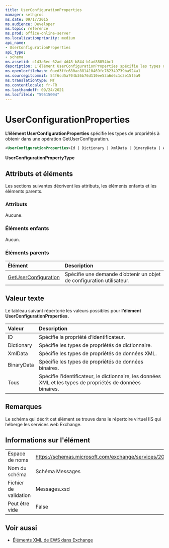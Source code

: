 ```yaml
---
title: UserConfigurationProperties
manager: sethgros
ms.date: 09/17/2015
ms.audience: Developer
ms.topic: reference
ms.prod: office-online-server
ms.localizationpriority: medium
api_name:
- UserConfigurationProperties
api_type:
- schema
ms.assetid: c143a6ec-62ad-4d48-b844-b1ad88054bc1
description: L’élément UserConfigurationProperties spécifie les types de propriétés à obtenir dans une opération GetUserConfiguration.
ms.openlocfilehash: 0aed3ffc680ac881410469fe762349739ba924a1
ms.sourcegitcommit: 54f6cd5a704b36b76d110ee53a6d6c1c3e15f5a9
ms.translationtype: MT
ms.contentlocale: fr-FR
ms.lasthandoff: 09/24/2021
ms.locfileid: "59515004"
---
```

# <a name="userconfigurationproperties"></a>UserConfigurationProperties

**L’élément UserConfigurationProperties** spécifie les types de propriétés à obtenir dans une opération GetUserConfiguration. 
  
```xml
<UserConfigurationProperties>Id | Dictionary | XmlData | BinaryData | All</UserConfigurationProperties>
```

 **UserConfigurationPropertyType**
## <a name="attributes-and-elements"></a>Attributs et éléments

Les sections suivantes décrivent les attributs, les éléments enfants et les éléments parents.
  
### <a name="attributes"></a>Attributs

Aucune.
  
### <a name="child-elements"></a>Éléments enfants

Aucun.
  
### <a name="parent-elements"></a>Éléments parents

|**Élément**|**Description**|
|:-----|:-----|
|[GetUserConfiguration](getuserconfiguration.md) <br/> |Spécifie une demande d’obtenir un objet de configuration utilisateur.  <br/> |
   
## <a name="text-value"></a>Valeur texte

Le tableau suivant répertorie les valeurs possibles pour **l’élément UserConfigurationProperties.** 
  
|**Valeur**|**Description**|
|:-----|:-----|
|ID  <br/> |Spécifie la propriété d’identificateur.  <br/> |
|Dictionary  <br/> |Spécifie les types de propriétés de dictionnaire.  <br/> |
|XmlData  <br/> |Spécifie les types de propriétés de données XML.  <br/> |
|BinaryData  <br/> |Spécifie les types de propriétés de données binaires.  <br/> |
|Tous  <br/> |Spécifie l’identificateur, le dictionnaire, les données XML et les types de propriétés de données binaires.  <br/> |
   
## <a name="remarks"></a>Remarques

Le schéma qui décrit cet élément se trouve dans le répertoire virtuel IIS qui héberge les services web Exchange.
  
## <a name="element-information"></a>Informations sur l'élément

|||
|:-----|:-----|
|Espace de noms  <br/> |https://schemas.microsoft.com/exchange/services/2006/messages  <br/> |
|Nom du schéma  <br/> |Schéma Messages  <br/> |
|Fichier de validation  <br/> |Messages.xsd  <br/> |
|Peut être vide  <br/> |False  <br/> |
   
## <a name="see-also"></a>Voir aussi



- [Éléments XML de EWS dans Exchange](ews-xml-elements-in-exchange.md)

